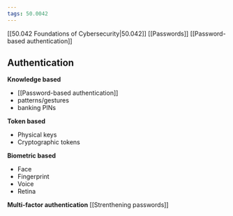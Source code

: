 ```yaml
---
tags: 50.0042
---
```

[[50.042 Foundations of Cybersecurity|50.042]]
[[Passwords]]
[[Password-based authentication]]

## Authentication
**Knowledge based**
- [[Password-based authentication]]
- patterns/gestures
- banking PINs

**Token based**
- Physical keys
- Cryptographic tokens

**Biometric based**
- Face
- Fingerprint
- Voice
- Retina

**Multi-factor authentication**
[[Strenthening passwords]]